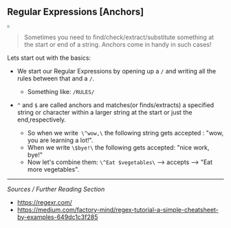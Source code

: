 ## Regular Expressions [Anchors]

<img src="https://media.giphy.com/media/ZBuddwt4UY6yNyoyNl/giphy.gif" style="zoom:37%;" />

> Sometimes you need to find/check/extract/substitute something at the start or end of a string. Anchors come in handy in such cases!

Lets start out with the basics:

* We start our Regular Expressions by opening up a `/` and writing all the rules between that and a `/`.
  * Something like: `/RULES/`

* `^` and `$` are called anchors and matches(or finds/extracts) a specified string or character within a larger string  at the start or just the end,respectively.
  * So when we write` \^wow,\` the following string gets accepted : "wow, you are learning a lot!". 
  * When we write `\$bye!\` the following gets accepted: "nice work, bye!"
  * Now let's combine them: `\^Eat $vegetables\` --> accepts --> "Eat more vegetables".



***

*Sources / Further Reading Section*

* https://regexr.com/
* https://medium.com/factory-mind/regex-tutorial-a-simple-cheatsheet-by-examples-649dc1c3f285